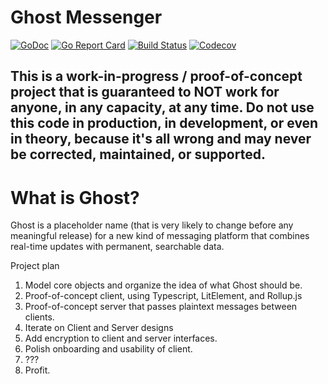 # Ghost Messenger


[![GoDoc](http://img.shields.io/badge/go-documentation-blue.svg?style=flat-square)](http://godoc.org/github.com/benpate/ghost)
[![Go Report Card](https://goreportcard.com/badge/github.com/benpate/ghost?style=flat-square)](https://goreportcard.com/report/github.com/benpate/ghost)
[![Build Status](http://img.shields.io/travis/benpate/ghost.svg?style=flat-square)](https://travis-ci.org/benpate/ghost)
[![Codecov](https://img.shields.io/codecov/c/github/benpate/ghost.svg?style=flat-square)](https://codecov.io/gh/benpate/ghost)


## This is a work-in-progress / proof-of-concept project that is guaranteed to NOT work for anyone, in any capacity, at any time.  Do not use this code in production, in development, or even in theory, because it's all wrong and may never be corrected, maintained, or supported.

# What is Ghost?

Ghost is a placeholder name (that is very likely to change before any meaningful release) for a new kind of messaging platform that combines real-time updates with permanent, searchable data.

Project plan

1. Model core objects and organize the idea of what Ghost should be.
2. Proof-of-concept client, using Typescript, LitElement, and Rollup.js
3. Proof-of-concept server that passes plaintext messages between clients.
4. Iterate on Client and Server designs
5. Add encryption to client and server interfaces.
6. Polish onboarding and usability of client.
7. ???
8. Profit.
